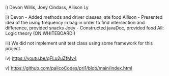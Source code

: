 i) Devon Willis, Joey Cindass, Allison Ly

ii)
Devon - Added methods and driver classes, ate food
Allison - Presented idea of the using frequency in bag in order to find intersection and difference, provided snacks
Joey - Constructed javaDoc, provided food
All: Logic theory (ON WHITEBOARD!)

iii) We did not implement unit test class using some framework for this project.

iv) https://youtu.be/qFLu2uZfMv4

v) https://github.com/palicoCodes/prj1/blob/main/index.html